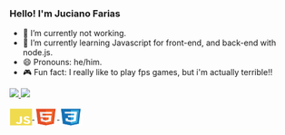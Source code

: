 ### Hello! I'm Juciano Farias 

- 🔭 I’m currently not working.
- 🌱 I’m currently learning Javascript for front-end, and back-end with node.js.
- 😄 Pronouns: he/him.
- 🎮 Fun fact: I really like to play fps games, but i'm actually terrible!!

 <div>
  <a href="https://github.com/juciano-farias">
  <img height="180em" src="https://github-readme-stats.vercel.app/api?username=juciano-farias&show_icons=true&theme=dracula&include_all_commits=true&count_private=true"/>
  <img height="180em" src="https://github-readme-stats.vercel.app/api/top-langs/?username=juciano-farias&layout=compact&langs_count=7&theme=dracula"/>
</div>
  
  <div style="display: inline_block"><br>
  <img align="center" alt="Juciano-Js" height="30" width="40" src="https://raw.githubusercontent.com/devicons/devicon/master/icons/javascript/javascript-plain.svg">
  <img align="center" alt="Juciano-HTML" height="30" width="40" src="https://raw.githubusercontent.com/devicons/devicon/master/icons/html5/html5-original.svg">
  <img align="center" alt="Juciano-CSS" height="30" width="40" src="https://raw.githubusercontent.com/devicons/devicon/master/icons/css3/css3-original.svg">
</div>

    
##
    
    
    
